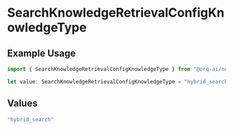 # SearchKnowledgeRetrievalConfigKnowledgeType

## Example Usage

```typescript
import { SearchKnowledgeRetrievalConfigKnowledgeType } from "@orq-ai/node/models/operations";

let value: SearchKnowledgeRetrievalConfigKnowledgeType = "hybrid_search";
```

## Values

```typescript
"hybrid_search"
```